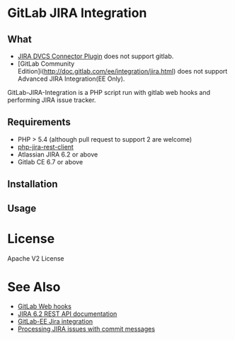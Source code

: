 # GitLab JIRA Integration

## What
* [JIRA DVCS Connector Plugin](https://marketplace.atlassian.com/plugins/com.atlassian.jira.plugins.jira-bitbucket-connector-plugin) does not support gitlab.
* [GitLab Community Edition]i(http://doc.gitlab.com/ee/integration/jira.html) does not support Advanced JIRA Integration(EE Only).

GitLab-JIRA-Integration is a PHP script run with gitlab web hooks and performing JIRA issue tracker.

## Requirements

- PHP > 5.4 (although pull request to support 2 are welcome)
- [php-jira-rest-client](https://github.com/lesstif/php-jira-rest-client)
- Atlassian JIRA 6.2 or above 
- Gitlab CE 6.7 or above

## Installation

## Usage 

# License

Apache V2 License

# See Also
* [GitLab Web hooks](http://doc.gitlab.com/ce/web_hooks/web_hooks.html)
* [JIRA 6.2 REST API documentation](https://docs.atlassian.com/jira/REST/6.2/)
* [GitLab-EE Jira integration](http://doc.gitlab.com/ee/integration/jira.html)
* [Processing JIRA issues with commit messages](https://confluence.atlassian.com/display/Cloud/Processing+JIRA+issues+with+commit+messages)
